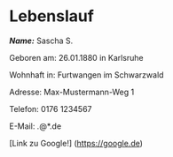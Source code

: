# Lebenslauf

***Name:*** Sascha S.

Geboren am: 26.01.1880 in Karlsruhe

Wohnhaft in: Furtwangen im Schwarzwald

Adresse: Max-Mustermann-Weg 1

Telefon: 0176 1234567

E-Mail: *.*@*.de

[Link zu Google!] (https://google.de)
